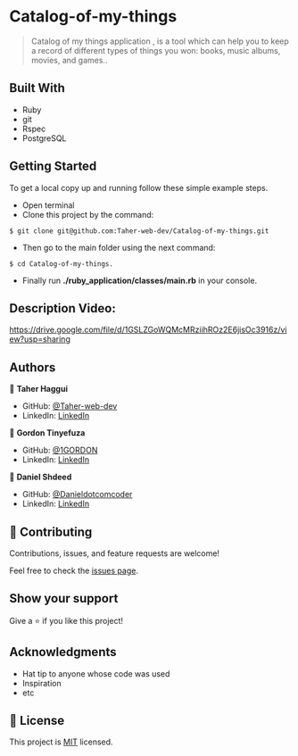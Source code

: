 # Catalog-of-my-things

> Catalog of my things application , is a tool which can help you to keep a record of different types of things you won: books, music albums, movies, and games.. 

## Built With
- Ruby
- git
- Rspec
- PostgreSQL

## Getting Started

To get a local copy up and running follow these simple example steps.
- Open terminal
- Clone this project by the command: 

```
$ git clone git@github.com:Taher-web-dev/Catalog-of-my-things.git
```

- Then go to the main folder using the next command:

```
$ cd Catalog-of-my-things.
```
- Finally run <b>./ruby_application/classes/main.rb</b> in your console.

## Description Video:
https://drive.google.com/file/d/1GSLZGoWQMcMRziihROz2E6jisOc3916z/view?usp=sharing

## Authors

👤 **Taher Haggui**

- GitHub: [@Taher-web-dev](https://github.com/Taher-web-dev)
- LinkedIn: [LinkedIn](https://www.linkedin.com/in/taher-haggui/)

👤 **Gordon Tinyefuza**

- GitHub: [@1GORDON](https://github.com/1GORDON)
- LinkedIn: [LinkedIn](https://www.linkedin.com/in/tinyefuza-gordon/)

👤 **Daniel Shdeed**

- GitHub: [@Danieldotcomcoder](https://github.com/Danieldotcomcoder)
- LinkedIn: [LinkedIn](https://www.linkedin.com/in/daniel-shdeed/)

## 🤝 Contributing

Contributions, issues, and feature requests are welcome!

Feel free to check the [issues page](../../issues/).

## Show your support

Give a ⭐️ if you like this project!

## Acknowledgments

- Hat tip to anyone whose code was used
- Inspiration
- etc

## 📝 License

This project is [MIT](./MIT.md) licensed.
